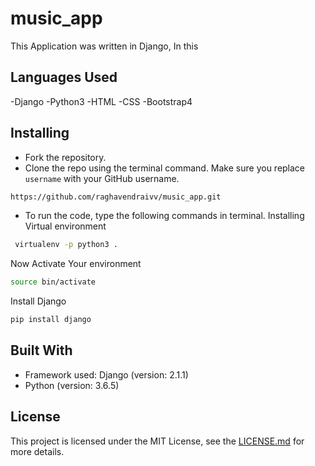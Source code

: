 # music_app

This Application was written in Django, In this 

## Languages Used 

-Django 
-Python3
-HTML
-CSS
-Bootstrap4

## Installing
 
- Fork the repository. 
- Clone the repo using the terminal command. Make sure you replace `username` with your GitHub username.
```bash
https://github.com/raghavendraivv/music_app.git 
```
- To run the code, type the following commands in terminal.
Installing Virtual environment
```bash
 virtualenv -p python3 .
```
Now Activate Your environment
```bash
source bin/activate
```
Install Django
```bash 
pip install django
```
 

## Built With
- Framework used: Django (version: 2.1.1)
- Python (version: 3.6.5)
 
## License
This project is licensed under the MIT License, see the [LICENSE.md](https://github.com/raghavendraivv/music_app/blob/master/LICENSE) for more details.
    


